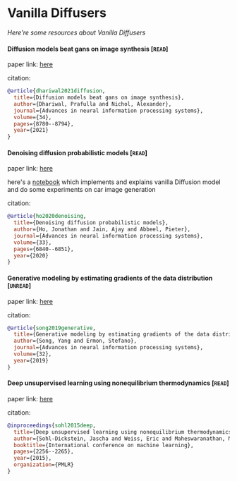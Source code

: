 # Vanilla Diffusers
*Here're some resources about Vanilla Diffusers*



#### Diffusion models beat gans on image synthesis [`READ`]

paper link: [here](https://proceedings.neurips.cc/paper_files/paper/2021/file/49ad23d1ec9fa4bd8d77d02681df5cfa-Paper.pdf)

citation: 
```bibtex
@article{dhariwal2021diffusion,
  title={Diffusion models beat gans on image synthesis},
  author={Dhariwal, Prafulla and Nichol, Alexander},
  journal={Advances in neural information processing systems},
  volume={34},
  pages={8780--8794},
  year={2021}
}
```
    


#### Denoising diffusion probabilistic models [`READ`]

paper link: [here](https://proceedings.neurips.cc/paper/2020/file/4c5bcfec8584af0d967f1ab10179ca4b-Paper.pdf)

here's a [notebook](../notebooks/vanilla%20diffusion%20model.ipynb) which implements and explains vanilla Diffusion model and do some experiments on car image generation

citation: 
```bibtex
@article{ho2020denoising,
  title={Denoising diffusion probabilistic models},
  author={Ho, Jonathan and Jain, Ajay and Abbeel, Pieter},
  journal={Advances in neural information processing systems},
  volume={33},
  pages={6840--6851},
  year={2020}
}
```
    

#### Generative modeling by estimating gradients of the data distribution [`UNREAD`]

paper link: [here](https://proceedings.neurips.cc/paper_files/paper/2019/file/3001ef257407d5a371a96dcd947c7d93-Paper.pdf)

citation: 
```bibtex
@article{song2019generative,
  title={Generative modeling by estimating gradients of the data distribution},
  author={Song, Yang and Ermon, Stefano},
  journal={Advances in neural information processing systems},
  volume={32},
  year={2019}
}
```


#### Deep unsupervised learning using nonequilibrium thermodynamics [`READ`]

paper link: [here](http://proceedings.mlr.press/v37/sohl-dickstein15.pdf)

citation: 
```bibtex
@inproceedings{sohl2015deep,
  title={Deep unsupervised learning using nonequilibrium thermodynamics},
  author={Sohl-Dickstein, Jascha and Weiss, Eric and Maheswaranathan, Niru and Ganguli, Surya},
  booktitle={International conference on machine learning},
  pages={2256--2265},
  year={2015},
  organization={PMLR}
}
```
    